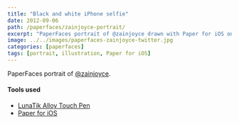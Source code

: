 ```yaml
---
title: "Black and white iPhone selfie"
date: 2012-09-06
path: /paperfaces/zainjoyce-portrait/
excerpt: "PaperFaces portrait of @zainjoyce drawn with Paper for iOS on an iPad."
image: ../../images/paperfaces-zainjoyce-twitter.jpg
categories: [paperfaces]
tags: [portrait, illustration, Paper for iOS]
---
```


PaperFaces portrait of [@zainjoyce](https://twitter.com/zainjoyce).

#### Tools used

- [LunaTik Alloy Touch Pen](https://www.amazon.com/gp/product/B00821TR7G/ref=as_li_ss_tl?ie=UTF8&tag=mademist-20&linkCode=as2&camp=1789&creative=390957&creativeASIN=B00821TR7G)
- [Paper for iOS](https://paper.bywetransfer.com/)
